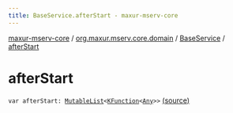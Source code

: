```yaml
---
title: BaseService.afterStart - maxur-mserv-core
---
```


[maxur-mserv-core](../../index.html) / [org.maxur.mserv.core.domain](../index.html) / [BaseService](index.html) / [afterStart](.)

# afterStart

`var afterStart: `[`MutableList`](https://kotlinlang.org/api/latest/jvm/stdlib/kotlin.collections/-mutable-list/index.html)`<`[`KFunction`](https://kotlinlang.org/api/latest/jvm/stdlib/kotlin.reflect/-k-function/index.html)`<`[`Any`](https://kotlinlang.org/api/latest/jvm/stdlib/kotlin/-any/index.html)`>>` [(source)](https://github.com/myunusov/maxur-mserv/tree/master/maxur-mserv-core/src/main/kotlin/org/maxur/mserv/core/domain/BaseService.kt#L14)